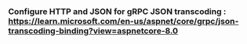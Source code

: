 ### Configure HTTP and JSON for gRPC JSON transcoding : https://learn.microsoft.com/en-us/aspnet/core/grpc/json-transcoding-binding?view=aspnetcore-8.0
